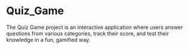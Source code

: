 # Quiz_Game
The Quiz Game project is an interactive application where users answer questions from various categories, track their score, and test their knowledge in a fun, gamified way.

